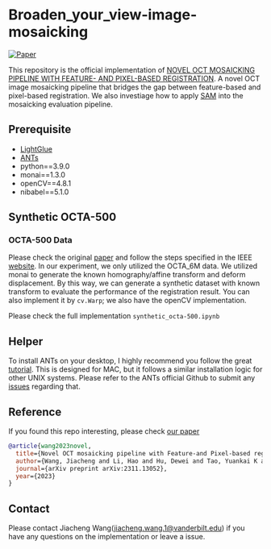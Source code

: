 # Broaden_your_view-image-mosaicking

[![Paper](https://img.shields.io/badge/paper-arXiv-green)](https://arxiv.org/abs/2311.13052)

This repository is the official implementation of [NOVEL OCT MOSAICKING PIPELINE WITH FEATURE- AND PIXEL-BASED REGISTRATION](https://arxiv.org/pdf/2311.13052.pdf). A novel OCT image mosaicking pipeline that bridges the gap between feature-based and pixel-based registration. We also investiage how to apply [SAM](https://segment-anything.com/) into the mosaicking evaluation pipeline.



## Prerequisite
- [LightGlue](https://github.com/cvg/LightGlue)
- [ANTs](https://github.com/ANTsX/ANTs)
- python==3.9.0
- monai==1.3.0
- openCV==4.8.1
- nibabel==5.1.0

## Synthetic OCTA-500
### OCTA-500 Data
Please check the original [paper](https://arxiv.org/pdf/2012.07261.pdf) and follow the steps specified in the IEEE [website](https://ieee-dataport.org/open-access/octa-500).
In our experiment, we only utilized the OCTA_6M data. We utilized monai to generate the known homography/affine transform and deform displacement. By this way, we can generate a synthetic dataset with known transform to evaluate the performance of the registration result. You can also implement it by `cv.Warp`; we also have the openCV implementation. 

Please check the full implementation `synthetic_octa-500.ipynb`


## Helper
To install ANTs on your desktop, I highly recommend you follow the great [tutorial](https://andysbrainbook.readthedocs.io/en/latest/ANTs/ANTs_Overview.html). This is designed for MAC, but it follows a similar installation logic for other UNIX systems. Please refer to the ANTs official Github to submit any [issues](https://github.com/ANTsX/ANTs/issues) regarding that.

## Reference
If you found this repo interesting, please check [our paper](https://arxiv.org/pdf/2311.13052.pdf)
```bibtex
@article{wang2023novel,
  title={Novel OCT mosaicking pipeline with Feature-and Pixel-based registration},
  author={Wang, Jiacheng and Li, Hao and Hu, Dewei and Tao, Yuankai K and Oguz, Ipek},
  journal={arXiv preprint arXiv:2311.13052},
  year={2023}
}
```

## Contact
Please contact Jiacheng Wang(jiacheng.wang.1@vanderbilt.edu) if you have any questions on the implementation or leave a issue.

##
